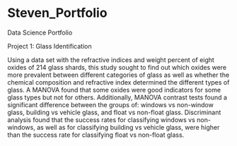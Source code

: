 # Steven_Portfolio

Data Science Portfolio


Project 1: Glass Identification

Using a data set with the refractive indices and weight percent of eight oxides of 214 glass shards, this study sought to find out which oxides were more prevalent between different categories of glass as well as whether the chemical composition and refractive index determined the different types of glass. A MANOVA found that some oxides were good indicators for some glass types but not for others. Additionally, MANOVA contrast tests found a significant difference between the groups of: windows vs non-window glass, building vs vehicle glass, and float vs non-float glass. Discriminant analysis found that the success rates for classifying windows vs non-windows, as well as for classifying building vs vehicle glass, were higher than the success rate for classifying float vs non-float glass.  
